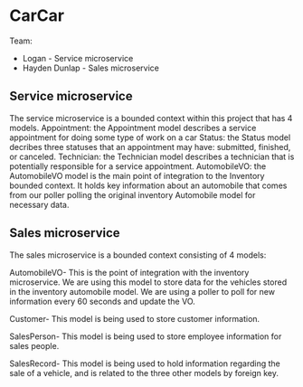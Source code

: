# CarCar

Team:

* Logan - Service microservice
* Hayden Dunlap - Sales microservice

## Service microservice

The service microservice is a bounded context within this project that has 4 models.
    Appointment: the Appointment model describes a service appointment for doing some type of work on a car
    Status: the Status model decribes three statuses that an appointment may have: submitted, finished, or canceled.
    Technician: the Technician model describes a technician that is potentially responsible for a service appointment.
    AutomobileVO: the AutomobileVO model is the main point of integration to the Inventory bounded context. It holds key information about an automobile that comes from our poller polling the original inventory Automobile model for necessary data.

## Sales microservice

The sales microservice is a bounded context consisting of 4 models:

AutomobileVO- This is the point of integration with the inventory microservice.
    We are using this model to store data for the vehicles stored in the inventory
    automobile model. We are using a poller to poll for new information every 60 seconds
    and update the VO.

Customer- This model is being used to store customer information.

SalesPerson- This model is being used to store employee information for sales people.

SalesRecord- This model is being used to hold information regarding the sale of a
    vehicle, and is related to the three other models by foreign key.

